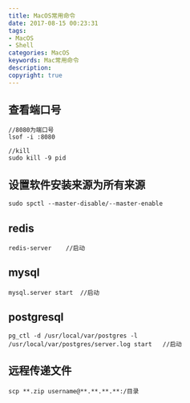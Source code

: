 ```yaml
---
title: MacOS常用命令
date: 2017-08-15 00:23:31
tags: 
- MacOS
- Shell
categories: MacOS
keywords: Mac常用命令
description: 
copyright: true
---
```


## 查看端口号

```
//8080为端口号
lsof -i :8080	

//kill
sudo kill -9 pid
```

## 设置软件安装来源为所有来源

```
sudo spctl --master-disable/--master-enable
```

## redis

```
redis-server	//启动
```

## mysql

```
mysql.server start	//启动
```

## postgresql

```
pg_ctl -d /usr/local/var/postgres -l /usr/local/var/postgres/server.log start 	//启动
```

## 远程传递文件

```
scp **.zip username@**.**.**.**:/目录
```
